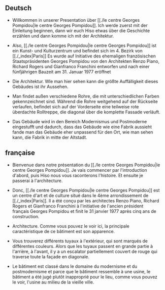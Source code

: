  ## Deutsch

- Willkommen in unserer Presentation über [[./le centre Georges Pompidou|le centre Georges Pompidou]]. Ich werde zuerst mit der Einleitung beginnen, dann wir euch Hiso etwas über die Geschichte erzählen und dann komme ich mit der Architektur.
    
- Also, [[./le centre Georges Pompidou|le centre Georges Pompidou]] ist ein Kunst- und Kulturzentrum und befindet sich im 4. Bezirk von [[./_index|Paris]]  Es wurde auf Initiative des ehemaligen französischen Staatspräsidenten Georges Pompidou von den Architekten Renzo Piano, Richard Rogers und Gianfranco Franchini entworfen und nach einer fünfjährigen Bauzeit am 31. Januar 1977 eröffnet
    
- Die Architektur. WIe man hier sehen kann die größte Auffälligkeit dieses Gebäudes ist ihr Aussehen.


    
- Man findet außen verschiedene Rohre, die mit unterschiedlichen Farben gekennzeichnet sind. Während die Rohre weitgehend auf der Rückseite verlaufen, befindet sich auf der Vorderseite eine teilweise rote überdachte Rolltreppe, die diagonal über die komplette Fassade verläuft.
    
- Das Gebäude wird in den Bereich Modernismus und Postmoderne eingestufft und dadurch, dass das Gebäude wie eine Fabrik aussieht fande man das Gebäude eher unpassend für den Ort, wie man sehen kann, die Fabrik in mitte der Altstadt.
    
## française

- Bienvenue dans notre présentation du [[./le centre Georges Pompidou|le centre Georges Pompidou]]. Je vais commencer par l'introduction d'abord, puis Hiso nous vous raconterons l'histoire. Et ensuite je passerai à l'architecture.
    
- Donc, [[./le centre Georges Pompidou|le centre Georges Pompidou]] est un centre d'art et de culture situé dans le 4ème arrondissement de [[./_index|Paris]]. Il a été conçu par les architectes Renzo Piano, Richard Rogers et Gianfranco Franchini à l'initiative de l'ancien président français Georges Pompidou et finit le 31 janvier 1977 après cinq ans de construction.
    
- Architecture. Comme vous pouvez le voir ici, la principale caractéristique de ce bâtiment est son apparence.
    
- Vous trouverez différents tuyaux à l'extérieur, qui sont marqués de différentes couleurs. Alors que les tuyaux passent en grande partie à l'arrière, à l'avant, il y a un escalator partiellement couvert de rouge qui traverse toute la façade en diagonale.
    
- Le bâtiment est classé dans le domaine du modernisme et du postmodernisme et parce que le bâtiment ressemble à une usine, le bâtiment a été jugé plutôt inapproprié pour le lieu, comme vous pouvez le voir, l'usine au milieu de la vieille ville.
